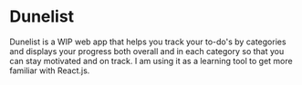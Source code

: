 # Dunelist

Dunelist is a WIP web app that helps you track your to-do's by categories and displays your progress both overall and in each category so that you can stay motivated and on track.
I am using it as a learning tool to get more familiar with React.js.
